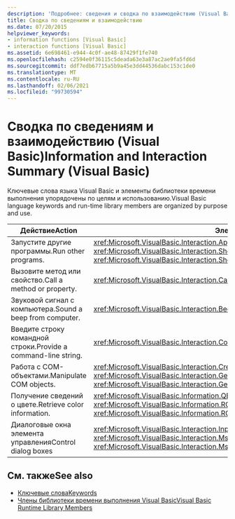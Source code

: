 ```yaml
---
description: 'Подробнее: сведения и сводка по взаимодействию (Visual Basic)'
title: Сводка по сведениям и взаимодействию
ms.date: 07/20/2015
helpviewer_keywords:
- information functions [Visual Basic]
- interaction functions [Visual Basic]
ms.assetid: 6e698461-e944-4c0f-ae48-87429f1fe740
ms.openlocfilehash: c2594e0f36115c5deada63e3a87ac2ae9fa5fd6d
ms.sourcegitcommit: ddf7edb67715a5b9a45e3dd44536dabc153c1de0
ms.translationtype: MT
ms.contentlocale: ru-RU
ms.lasthandoff: 02/06/2021
ms.locfileid: "99730594"
---
```

# <a name="information-and-interaction-summary-visual-basic"></a><span data-ttu-id="9c99f-103">Сводка по сведениям и взаимодействию (Visual Basic)</span><span class="sxs-lookup"><span data-stu-id="9c99f-103">Information and Interaction Summary (Visual Basic)</span></span>

<span data-ttu-id="9c99f-104">Ключевые слова языка Visual Basic и элементы библиотеки времени выполнения упорядочены по целям и использованию.</span><span class="sxs-lookup"><span data-stu-id="9c99f-104">Visual Basic language keywords and run-time library members are organized by purpose and use.</span></span>  
  
|<span data-ttu-id="9c99f-105">Действие</span><span class="sxs-lookup"><span data-stu-id="9c99f-105">Action</span></span>|<span data-ttu-id="9c99f-106">Элемент языка</span><span class="sxs-lookup"><span data-stu-id="9c99f-106">Language element</span></span>|  
|------------|----------------------|  
|<span data-ttu-id="9c99f-107">Запустите другие программы.</span><span class="sxs-lookup"><span data-stu-id="9c99f-107">Run other programs.</span></span>|<span data-ttu-id="9c99f-108"><xref:Microsoft.VisualBasic.Interaction.AppActivate%2A>, <xref:Microsoft.VisualBasic.Interaction.Shell%2A></span><span class="sxs-lookup"><span data-stu-id="9c99f-108"><xref:Microsoft.VisualBasic.Interaction.AppActivate%2A>, <xref:Microsoft.VisualBasic.Interaction.Shell%2A></span></span>|  
|<span data-ttu-id="9c99f-109">Вызовите метод или свойство.</span><span class="sxs-lookup"><span data-stu-id="9c99f-109">Call a method or property.</span></span>|<xref:Microsoft.VisualBasic.Interaction.CallByName%2A>|  
|<span data-ttu-id="9c99f-110">Звуковой сигнал с компьютера.</span><span class="sxs-lookup"><span data-stu-id="9c99f-110">Sound a beep from computer.</span></span>|<xref:Microsoft.VisualBasic.Interaction.Beep%2A>|  
|<span data-ttu-id="9c99f-111">Введите строку командной строки.</span><span class="sxs-lookup"><span data-stu-id="9c99f-111">Provide a command-line string.</span></span>|<xref:Microsoft.VisualBasic.Interaction.Command%2A>|  
|<span data-ttu-id="9c99f-112">Работа с COM-объектами.</span><span class="sxs-lookup"><span data-stu-id="9c99f-112">Manipulate COM objects.</span></span>|<span data-ttu-id="9c99f-113"><xref:Microsoft.VisualBasic.Interaction.CreateObject%2A>, <xref:Microsoft.VisualBasic.Interaction.GetObject%2A></span><span class="sxs-lookup"><span data-stu-id="9c99f-113"><xref:Microsoft.VisualBasic.Interaction.CreateObject%2A>, <xref:Microsoft.VisualBasic.Interaction.GetObject%2A></span></span>|  
|<span data-ttu-id="9c99f-114">Получение сведений о цвете.</span><span class="sxs-lookup"><span data-stu-id="9c99f-114">Retrieve color information.</span></span>|<span data-ttu-id="9c99f-115"><xref:Microsoft.VisualBasic.Information.QBColor%2A>, <xref:Microsoft.VisualBasic.Information.RGB%2A></span><span class="sxs-lookup"><span data-stu-id="9c99f-115"><xref:Microsoft.VisualBasic.Information.QBColor%2A>, <xref:Microsoft.VisualBasic.Information.RGB%2A></span></span>|  
|<span data-ttu-id="9c99f-116">Диалоговые окна элемента управления</span><span class="sxs-lookup"><span data-stu-id="9c99f-116">Control dialog boxes</span></span>|<span data-ttu-id="9c99f-117"><xref:Microsoft.VisualBasic.Interaction.InputBox%2A>, <xref:Microsoft.VisualBasic.Interaction.MsgBox%2A></span><span class="sxs-lookup"><span data-stu-id="9c99f-117"><xref:Microsoft.VisualBasic.Interaction.InputBox%2A>, <xref:Microsoft.VisualBasic.Interaction.MsgBox%2A></span></span>|  
  
## <a name="see-also"></a><span data-ttu-id="9c99f-118">См. также</span><span class="sxs-lookup"><span data-stu-id="9c99f-118">See also</span></span>

- [<span data-ttu-id="9c99f-119">Ключевые слова</span><span class="sxs-lookup"><span data-stu-id="9c99f-119">Keywords</span></span>](index.md)
- [<span data-ttu-id="9c99f-120">Члены библиотеки времени выполнения Visual Basic</span><span class="sxs-lookup"><span data-stu-id="9c99f-120">Visual Basic Runtime Library Members</span></span>](../runtime-library-members.md)
